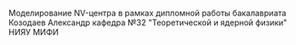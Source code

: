 Моделирование NV-центра в рамках дипломной работы бакалавриата
Козодаев Александр кафедра №32 "Теоретической и ядерной физики" НИЯУ МИФИ
